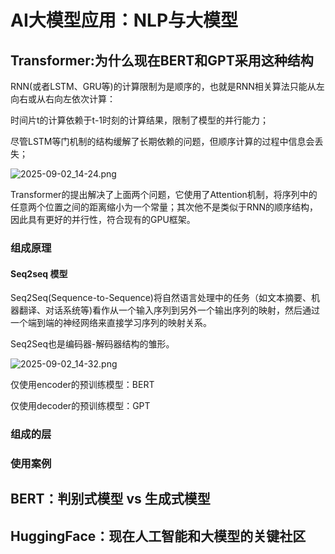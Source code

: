 # AI大模型应用：NLP与大模型

## Transformer:为什么现在BERT和GPT采用这种结构

RNN(或者LSTM、GRU等)的计算限制为是顺序的，也就是RNN相关算法只能从左向右或从右向左依次计算：

时间片t的计算依赖于t-1时刻的计算结果，限制了模型的并行能力；

尽管LSTM等门机制的结构缓解了长期依赖的问题，但顺序计算的过程中信息会丢失；

![2025-09-02_14-24.png](https://cdn.jsdelivr.net/gh/zilong-ding/note-gen-image-sync@main/906e11f5-ee9d-40aa-aa92-862cca75c2f1.png)

Transformer的提出解决了上面两个问题，它使用了Attention机制，将序列中的任意两个位置之间的距离缩小为一个常量；其次他不是类似于RNN的顺序结构，因此具有更好的并行性，符合现有的GPU框架。

### 组成原理

#### Seq2seq 模型

Seq2Seq(Sequence-to-Sequence)将自然语言处理中的任务（如文本摘要、机器翻译、对话系统等)看作从一个输入序列到另外一个输出序列的映射，然后通过一个端到端的神经网络来直接学习序列的映射关系。

Seq2Seq也是编码器-解码器结构的雏形。

![2025-09-02_14-32.png](https://cdn.jsdelivr.net/gh/zilong-ding/note-gen-image-sync@main/ef6876d8-f362-44a0-a53e-38ac3b60ab79.png)

仅使用encoder的预训练模型：BERT

仅使用decoder的预训练模型：GPT


### 组成的层

### 使用案例


## BERT：判别式模型 vs 生成式模型

## HuggingFace：现在人工智能和大模型的关键社区
